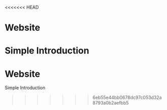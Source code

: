 <<<<<<< HEAD
# Website
Simple Introduction
=======
# Website
Simple Introduction
>>>>>>> 6eb55e44bb0678dc97c053d32a8793a0b2aefbb5
